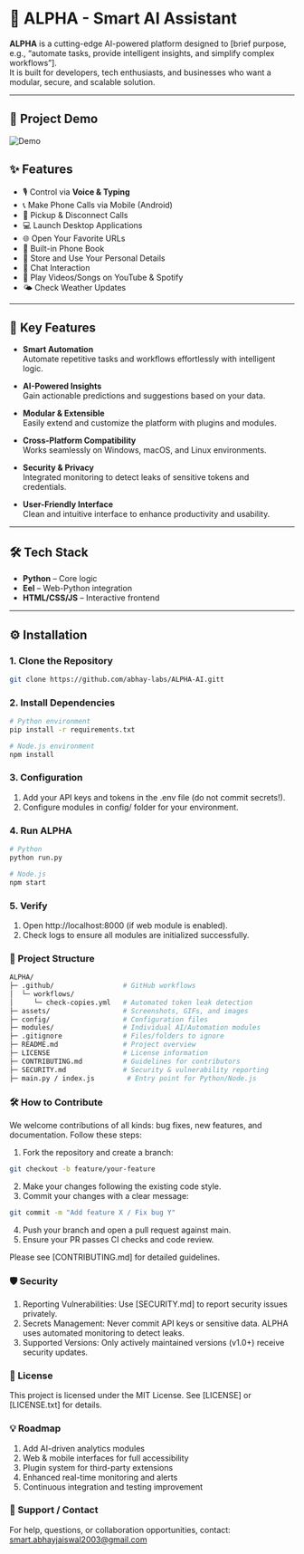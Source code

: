 # 🤖 ALPHA - Smart AI Assistant

**ALPHA** is a cutting-edge AI-powered platform designed to [brief purpose, e.g., “automate tasks, provide intelligent insights, and simplify complex workflows”].  
It is built for developers, tech enthusiasts, and businesses who want a modular, secure, and scalable solution.

---

## 🎥 Project Demo
![Demo](www/assets/ezgif-2462a945892776.gif)

## ✨ Features 

- 🎙️ Control via **Voice & Typing**
- 📞 Make Phone Calls via Mobile (Android)
- 📲 Pickup & Disconnect Calls
- 💻 Launch Desktop Applications
- 🌐 Open Your Favorite URLs
- 📔 Built-in Phone Book
- 🙋 Store and Use Your Personal Details
- 🤖 Chat Interaction
- 🎵 Play Videos/Songs on YouTube & Spotify
- 🌤️ Check Weather Updates

---

## 🌟 Key Features

- **Smart Automation**  
  Automate repetitive tasks and workflows effortlessly with intelligent logic.  

- **AI-Powered Insights**  
  Gain actionable predictions and suggestions based on your data.  

- **Modular & Extensible**  
  Easily extend and customize the platform with plugins and modules.  

- **Cross-Platform Compatibility**  
  Works seamlessly on Windows, macOS, and Linux environments.  

- **Security & Privacy**  
  Integrated monitoring to detect leaks of sensitive tokens and credentials.  

- **User-Friendly Interface**  
  Clean and intuitive interface to enhance productivity and usability.  

---

## 🛠️ Tech Stack

- **Python** – Core logic
- **Eel** – Web-Python integration
- **HTML/CSS/JS** – Interactive frontend

---

## ⚙️ Installation


### 1. Clone the Repository
```bash
git clone https://github.com/abhay-labs/ALPHA-AI.gitt
```

### 2. Install Dependencies
```bash
# Python environment
pip install -r requirements.txt

# Node.js environment
npm install
```

### 3. Configuration
1. Add your API keys and tokens in the .env file (do not commit secrets!).
2. Configure modules in config/ folder for your environment.


### 4. Run ALPHA
```bash
# Python
python run.py

# Node.js
npm start
```

### 5. Verify
1. Open http://localhost:8000 (if web module is enabled).
2. Check logs to ensure all modules are initialized successfully.


### 📂 Project Structure
```bash
ALPHA/
├─ .github/                 # GitHub workflows
│  └─ workflows/
│     └─ check-copies.yml   # Automated token leak detection
├─ assets/                  # Screenshots, GIFs, and images
├─ config/                  # Configuration files
├─ modules/                 # Individual AI/Automation modules
├─ .gitignore               # Files/folders to ignore
├─ README.md                # Project overview
├─ LICENSE                  # License information
├─ CONTRIBUTING.md          # Guidelines for contributors
├─ SECURITY.md              # Security & vulnerability reporting
├─ main.py / index.js        # Entry point for Python/Node.js
```

### 🛠️ How to Contribute
We welcome contributions of all kinds: bug fixes, new features, and documentation.
Follow these steps:

1. Fork the repository and create a branch:
```bash
git checkout -b feature/your-feature
```
2. Make your changes following the existing code style.
3. Commit your changes with a clear message:
```bash
git commit -m "Add feature X / Fix bug Y"
```
4. Push your branch and open a pull request against main.
5. Ensure your PR passes CI checks and code review.

Please see [CONTRIBUTING.md] for detailed guidelines.


### 🛡️ Security
1. Reporting Vulnerabilities: Use [SECURITY.md] to report security issues privately.
2. Secrets Management: Never commit API keys or sensitive data. ALPHA uses automated monitoring to detect leaks.
3. Supported Versions: Only actively maintained versions (v1.0+) receive security updates.


### 📜 License
This project is licensed under the MIT License. See [LICENSE] or [LICENSE.txt] for details.


### 💡 Roadmap
1. Add AI-driven analytics modules
2. Web & mobile interfaces for full accessibility
3. Plugin system for third-party extensions
4. Enhanced real-time monitoring and alerts
5. Continuous integration and testing improvement


### 🙌 Support / Contact
For help, questions, or collaboration opportunities, contact:
smart.abhayjaiswal2003@gmail.com

